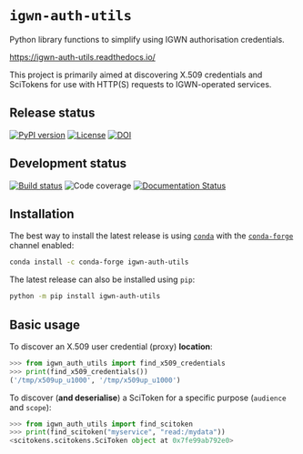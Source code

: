 # `igwn-auth-utils`

Python library functions to simplify using IGWN authorisation credentials.

<https://igwn-auth-utils.readthedocs.io/>

This project is primarily aimed at discovering X.509 credentials and
SciTokens for use with HTTP(S) requests to IGWN-operated services.

## Release status

[![PyPI version](https://badge.fury.io/py/igwn-auth-utils.svg)](http://badge.fury.io/py/igwn-auth-utils)
[![License](https://img.shields.io/pypi/l/igwn-auth-utils.svg)](https://git.ligo.org/computing/igwn-auth-utils/blob/main/LICENSE)
[![DOI](https://zenodo.org/badge/383081505.svg)](https://zenodo.org/badge/latestdoi/383081505)

## Development status

[![Build status](https://git.ligo.org/computing/igwn-auth-utils/badges/main/pipeline.svg)](https://git.ligo.org/computing/igwn-auth-utils/-/pipelines)
![Code coverage](https://git.ligo.org/computing/igwn-auth-utils/badges/main/coverage.svg)
[![Documentation Status](https://readthedocs.org/projects/igwn-auth-utils/badge/?version=latest)](https://igwn-auth-utils.readthedocs.io/en/latest/?badge=latest)

## Installation

The best way to install the latest release is using
[`conda`](https://conda.io/) with the
[`conda-forge`](https://conda-forge.org) channel enabled:

```bash
conda install -c conda-forge igwn-auth-utils
```

The latest release can also be installed using `pip`:

```bash
python -m pip install igwn-auth-utils
```

## Basic usage

To discover an X.509 user credential (proxy) **location**:

```python
>>> from igwn_auth_utils import find_x509_credentials
>>> print(find_x509_credentials())
('/tmp/x509up_u1000', '/tmp/x509up_u1000')
```

To discover (**and deserialise**) a SciToken for a specific
purpose (`audience` and `scope`):

```python
>>> from igwn_auth_utils import find_scitoken
>>> print(find_scitoken("myservice", "read:/mydata"))
<scitokens.scitokens.SciToken object at 0x7fe99ab792e0>
```
